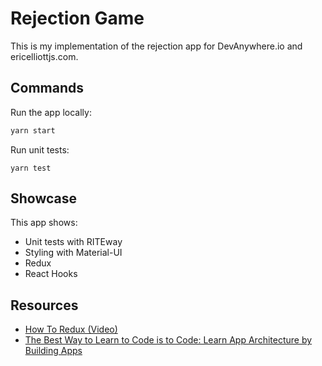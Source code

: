 # Rejection Game

This is my implementation of the rejection app for DevAnywhere.io and
ericelliottjs.com.

## Commands

Run the app locally:

```bash
yarn start
```

Run unit tests:

```
yarn test
```

## Showcase

This app shows:

- Unit tests with RITEway
- Styling with Material-UI
- Redux
- React Hooks

## Resources

- [How To Redux (Video)](https://ericelliottjs.com/premium-content/how-to-redux)
- [The Best Way to Learn to Code is to Code: Learn App Architecture by Building Apps](https://medium.com/javascript-scene/the-best-way-to-learn-to-code-is-to-code-learn-app-architecture-by-building-apps-7ec029db6e00)
